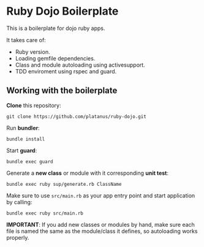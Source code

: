 # Ruby Dojo Boilerplate

This is a boilerplate for dojo ruby apps.

It takes care of:

* Ruby version.
* Loading gemfile dependencies.
* Class and module autoloading using activesupport.
* TDD enviroment using rspec and guard.

## Working with the boilerplate

**Clone** this repository:

`git clone https://github.com/platanus/ruby-dojo.git`

Run **bundler**:

`bundle install`

Start **guard**:

`bundle exec guard`

Generate a **new class** or module with it corresponding **unit test**:

`bundle exec ruby sup/generate.rb ClassName`

Make sure to use `src/main.rb` as your app entry point and start application by calling:

`bundle exec ruby src/main.rb`

**IMPORTANT**: If you add new classes or modules by hand, make sure each file is named the same as the module/class it defines, so autoloading works properly.






